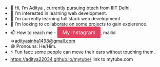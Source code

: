 - 👋 Hi, I’m Aditya , currently pursuing btech from IIIT Delhi.
- 👀 I’m interested in learning web development.
- 🌱 I’m currently learning full stack web developmemt.
- 💞️ I’m looking to collaborate on some projects to gain expierence.
- 📫 How to reach me - <a href=https://www.instagram.com/aditya_sinhaaaa/ style="display: inline-block; padding: 8px 16px; font-size: 16px; color: white; background-color: #E4405F; text-decoration: none; border-radius: 4px;">My Instagram</a>, mailid =>adityasinha1498@gmail.com
- 😄 Pronouns: He/Him.
- ⚡ Fun fact: some people can move their ears without touching them.
- https://aditya22034.github.io/mytube/ link to mytube.com
<!---
aditya22034/aditya22034 is a ✨ special ✨ repository because its `README.md` (this file) appears on your GitHub profile.
You can click the Preview link to take a look at your changes.
--->
